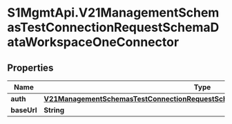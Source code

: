 # S1MgmtApi.V21ManagementSchemasTestConnectionRequestSchemaDataWorkspaceOneConnector

## Properties
Name | Type | Description | Notes
------------ | ------------- | ------------- | -------------
**auth** | [**V21ManagementSchemasTestConnectionRequestSchemaDataWorkspaceOneConnectorAuth**](V21ManagementSchemasTestConnectionRequestSchemaDataWorkspaceOneConnectorAuth.md) |  | 
**baseUrl** | **String** | Baseurl | 


